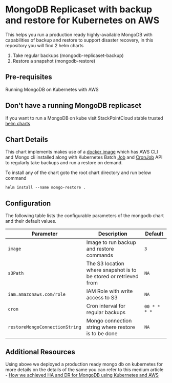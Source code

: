 # MongoDB Replicaset with backup and restore for Kubernetes on AWS
This helps you run a production ready highly-available MongoDB with capabilities of backup and restore to support disaster recovery, in this repository you will find 2 helm charts
1. Take regular backups (mongodb-replicaset-backup)
2. Restore a snapshot (mongodb-restore)

## Pre-requisites
Running MongoDB on Kubernetes with AWS

## Don't have a running MongoDB replicaset

If you want to run a MongoDB on kube visit StackPointCloud stable trusted [helm charts](https://github.com/StackPointCloud/trusted-charts/tree/master/stable/mongodb-replicaset)

## Chart Details
This chart implements makes use of a [docker image](https://hub.docker.com/r/lgatica/mongodump-s3) which has AWS CLI and Mongo cli installed along with Kubernetes Batch [Job](https://kubernetes.io/docs/concepts/workloads/controllers/job/) and [CronJob](https://kubernetes.io/docs/concepts/workloads/controllers/cron-jobs/) API to regularly take backups and run a restore on demand.

To install any of the chart goto the root chart directory and run below command

`helm install --name mongo-restore .`

## Configuration
The following table lists the configurable parameters of the mongodb chart and their default values.

| Parameter                           | Description                                                               | Default                                             |
| ----------------------------------- | ------------------------------------------------------------------------- | --------------------------------------------------- |
| `image`                          | Image to run backup and restore commands                                     | `3`                                                 |
| `s3Path`                    | The S3 location where snapshot is to be stored or retrieved from                                               | `NA`                                               |
| `iam.amazonaws.com/role`               | IAM Role with write access to S3                                                     | `NA`                                                |
| `cron`                              | Cron interval for regular backups                                                              | `00 * * * *`                                             |
| `restoreMongoConnectionString`                  | Mongo connection string where restore is to be done                                       | `NA`                                               |

## Additional Resources
Using above we deployed a production ready mongo db on kubernetes for more details on the details of the same you can refer to this medium article  - [How we achieved HA and DR for MongoDB using Kubernetes and AWS](https://medium.com/miq-tech-and-analytics/how-we-achieved-ha-and-dr-for-mongodb-using-kubernetes-and-aws-c029c3f1eb41)